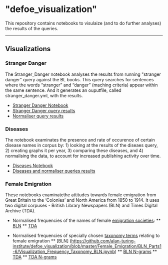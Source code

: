 
# "defoe_visualization" 

This repository contains notebooks to visulaize (and to do further analyses) the results of the queries.   

---

## Visualizations

### Stranger Danger

The Stranger_Danger notebook analyses the results from running "stranger danger" query against the BL books. This query searches for sentences where the words “stranger” and “danger” (maching criteria) appear within the same sentence. And it generates an ouputfile, called stranger_danger.yml, with the results.

* [Stranger Danger Notebook](Stranger_Danger/Stranger_Danger.ipynb)
* [Stranger Danger query results](Stranger_Danger/results/stranger_danger.yml)
* [Normaliser query results](Stranger_Danger/results/Stranger_Danger.yml)


### Diseases

The notebook examinates the presence and rate of occurence of certain disease names in corpus by: 1) looking at the results of the diseaes query, 2) creating graphs it per year, 3) comparing these diseases, and 4) normalising the data, to account for increased publishing activity over time.

* [Diseases Notebook](Diseases/Diseases_1.ipynb)
* [Diseases and normaliser queries results](Diseases/results)


### Female Emigration

These notebooks examinatethe attitudes towards female emigration from Great Britain to the
‘Colonies’ and North America from 1850 to 1914. It uses two digital corpuses - British Library Newspapers (BLN) and Times Digital Archive (TDA). 

* Normalised frequencies of the names of female [emigration societies](https://github.com/alan-turing-institute/defoe/blob/master/queries/emigration_societies.txt):
  ** [BLN](https://github.com/alan-turing-institute/defoe_visualization/edit/master/README.mdhttps://github.com/alan-turing-institute/defoe_visualization/blob/master/Female_Emigration/BLN_Parts1-6/Visualization_Frequency_Societies_BLN.ipynb)
  ** [TDA](https://github.com/alan-turing-institute/defoe_visualization/blob/master/Female_Emigration/TDA/Visualization_Frequency_Societies_TDA.ipynb)

* Normalised frequencies of specially chosen [taxonomy terms](https://github.com/alan-turing-institute/defoe/blob/master/queries/emigration_taxonomy.txt) relating to female emigration
  ** [BLN] (https://github.com/alan-turing-institute/defoe_visualization/blob/master/Female_Emigration/BLN_Parts1-6/Visualization_Frequency_Taxonomy_BLN.ipynb)
  ** [BLN N-grams](https://github.com/alan-turing-institute/defoe_visualization/blob/master/Female_Emigration/BLN_Parts1-6/Visualization_Frequency_Taxonomy_Ngrams_BLN.ipynb)
  ** [TDA](https://github.com/alan-turing-institute/defoe_visualization/blob/master/Female_Emigration/TDA/Visualization_Frequency_Taxonomy_TDA.ipynb)
  ** [TDA N-grams](https://github.com/alan-turing-institute/defoe_visualization/blob/master/Female_Emigration/TDA/Visualization_Frequency_Taxonomy_Ngrams_TDA.ipynb)
  




